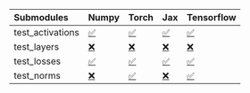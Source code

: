 | Submodules       | Numpy                                                                                                                           | Torch                                                                                                                           | Jax                                                                                                                             | Tensorflow                                                                                                                      |
|:-----------------|:--------------------------------------------------------------------------------------------------------------------------------|:--------------------------------------------------------------------------------------------------------------------------------|:--------------------------------------------------------------------------------------------------------------------------------|:--------------------------------------------------------------------------------------------------------------------------------|
| test_activations | <a href="https://github.com/unifyai/ivy/runs/7952475993?check_suite_focus=true" rel="noopener noreferrer" target="_blank">✅</a> | <a href="https://github.com/unifyai/ivy/runs/7952476629?check_suite_focus=true" rel="noopener noreferrer" target="_blank">✅</a> | <a href="https://github.com/unifyai/ivy/runs/7952477179?check_suite_focus=true" rel="noopener noreferrer" target="_blank">✅</a> | <a href="https://github.com/unifyai/ivy/runs/7952477833?check_suite_focus=true" rel="noopener noreferrer" target="_blank">✅</a> |
| test_layers      | <a href="https://github.com/unifyai/ivy/runs/7952476132?check_suite_focus=true" rel="noopener noreferrer" target="_blank">❌</a> | <a href="https://github.com/unifyai/ivy/runs/7952476806?check_suite_focus=true" rel="noopener noreferrer" target="_blank">❌</a> | <a href="https://github.com/unifyai/ivy/runs/7952477313?check_suite_focus=true" rel="noopener noreferrer" target="_blank">❌</a> | <a href="https://github.com/unifyai/ivy/runs/7952477982?check_suite_focus=true" rel="noopener noreferrer" target="_blank">❌</a> |
| test_losses      | <a href="https://github.com/unifyai/ivy/runs/7952476279?check_suite_focus=true" rel="noopener noreferrer" target="_blank">✅</a> | <a href="https://github.com/unifyai/ivy/runs/7952476958?check_suite_focus=true" rel="noopener noreferrer" target="_blank">✅</a> | <a href="https://github.com/unifyai/ivy/runs/7952477458?check_suite_focus=true" rel="noopener noreferrer" target="_blank">✅</a> | <a href="https://github.com/unifyai/ivy/runs/7952478163?check_suite_focus=true" rel="noopener noreferrer" target="_blank">✅</a> |
| test_norms       | <a href="https://github.com/unifyai/ivy/runs/7952476462?check_suite_focus=true" rel="noopener noreferrer" target="_blank">❌</a> | <a href="https://github.com/unifyai/ivy/runs/7952477056?check_suite_focus=true" rel="noopener noreferrer" target="_blank">✅</a> | <a href="https://github.com/unifyai/ivy/runs/7952477677?check_suite_focus=true" rel="noopener noreferrer" target="_blank">❌</a> | <a href="https://github.com/unifyai/ivy/runs/7952478300?check_suite_focus=true" rel="noopener noreferrer" target="_blank">✅</a> |